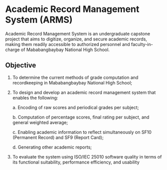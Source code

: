 # Academic Record Management System (ARMS)
Academic Record Management System is an undergraduate capstone project that aims to digitize, organize, and secure academic records, making them readily accessible to authorized personnel and faculty-in-charge of Mababangbaybay National High School.
## Objective
1. To determine the current methods of grade computation and recordkeeping in Mababangbaybay National High School;
2. To design and develop an academic record management system that enables the following:

    a. Encoding of raw scores and periodical grades per subject;
    
    b. Computation of percentage scores, final rating per subject, and general weighted average;
    
    c. Enabling academic information to reflect simultaneously on SF10 (Permanent Record) and SF9 (Report Card);

    d. Generating other academic reports;
  
3. To evaluate the system using ISO/IEC 25010 software quality in terms of its functional suitability, performance efficiency, and usability

